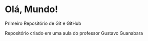# Olá, Mundo!
 Primeiro Repositório de Git e GitHub

Repositório criado em uma aula do professor Gustavo Guanabara